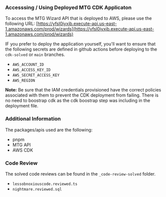 ### Accesssing / Using Deployed MTG CDK Applicaton

To access the MTG Wizard API that is deployed to AWS, please use the following URL:
[https://yfsl0iyxjb.execute-api.us-east-1.amazonaws.com/prod/wizards](https://yfsl0iyxjb.execute-api.us-east-1.amazonaws.com/prod/wizards)


IF you prefer to deploy the application yourself, you'll want to ensure that the following secrets are defined in github actions before deploying to the `cdk-solved` or `main` branches.

- `AWS_ACCOUNT_ID`
- `AWS_ACCESS_KEY_ID`
- `AWS_SECRET_ACCESS_KEY`
- `AWS_REGION`

**Note:** Be sure that the IAM credentials provisioned have the correct policies associated with them to prevent the CDK deployment from failing. There is no need to boostrap cdk as the cdk boostrap step was including in the deployment file. 

### Additional Information

The packages/apis used are the following:
- pnpm
- MTG API 
- AWS CDK


### Code Review

The solved code reviews can be found in the `_code-review-solved` folder. 

- `lessobnoxiouscode.reviewed.ts`
- `nightmare.reviewed.sql`

